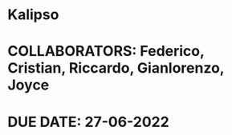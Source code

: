 # Kalipso

# COLLABORATORS: Federico, Cristian, Riccardo, Gianlorenzo, Joyce

# DUE DATE: 27-06-2022

